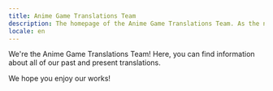 ```yaml
---
title: Anime Game Translations Team
description: The homepage of the Anime Game Translations Team. As the name implies, we create fan-translation patches for anime games!
locale: en
---
```


We're the Anime Game Translations Team! Here, you can find information about all of our past and present translations. 

We hope you enjoy our works!